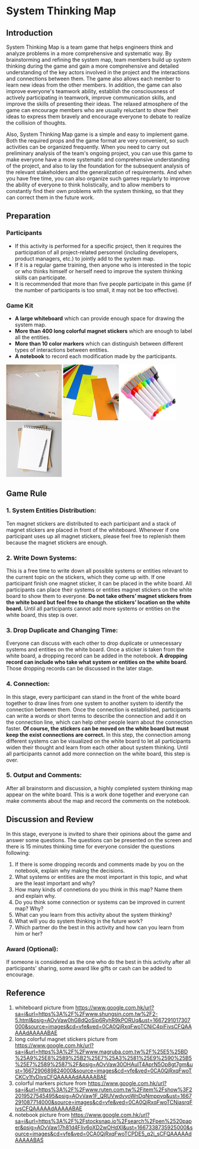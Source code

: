 # System Thinking Map
## Introduction
System Thinking Map is a team game that helps engineers think and analyze problems in a more comprehensive and systematic way. By brainstorming and refining the system map, team members build up system thinking during the game and gain a more comprehensive and detailed understanding of the key actors involved in the project and the interactions and connections between them. The game also allows each member to learn new ideas from the other members. In addition, the game can also improve everyone's teamwork ability, establish the consciousness of actively participating in teamwork, improve communication skills, and improve the skills of presenting their ideas. The relaxed atmosphere of the game can encourage members who are usually reluctant to show their ideas to express them bravely and encourage everyone to debate to realize the collision of thoughts.

Also, System Thinking Map game is a simple and easy to implement game. Both the required props and the game format are very convenient, so such activities can be organized frequently. When you need to carry out preliminary analysis of the team's ongoing project, you can use this game to make everyone have a more systematic and comprehensive understanding of the project, and also to lay the foundation for the subsequent analysis of the relevant stakeholders and the generalization of requirements. And when you have free time, you can also organize such games regularly to improve the ability of everyone to think holistically, and to allow members to constantly find their own problems with the system thinking, so that they can correct them in the future work.

## Preparation
### Participants
* If this activity is performed for a specific project, then it requires the participation of all project-related personnel (including developers, product managers, etc.) to jointly add to the system map.
* If it is a regular game training, then anyone who is interested in the topic or who thinks himself or herself need to improve the system thinking skills can participate.
* It is recommended that more than five people participate in this game (if the number of participants is too small, it may not be too effective).

### Game Kit
* **A large whiteboard** which can provide enough space for drawing the system map.
* **More than 400 long colorful magnet stickers** which are enough to label all the entities.
* **More than 10 color markers** which can distinguish between different types of interactions between entities. 
* **A notebook** to record each modification made by the participants.

<img width="150" height="150" src="https://github.com/YiqunZhang/ENGN6250-Toolkit/blob/main/img/whiteboard1.jpg?raw=true" alt="whiteboard"/> <img width="150" height="150" src="https://github.com/YiqunZhang/ENGN6250-Toolkit/blob/main/img/Color%20Magnets.jpg?raw=true" alt="colorful magnet stickers"/> <img width="150" height="150" src="https://github.com/YiqunZhang/ENGN6250-Toolkit/blob/main/img/color%20marker.jpg?raw=true" alt="colorful markers"/> <img width="150" height="150" src="https://github.com/YiqunZhang/ENGN6250-Toolkit/blob/main/img/notebook2.jpg?raw=true" alt="notebook"/> 

## Game Rule
### **1. System Entities Distribution**: 
Ten magnet stickers are distributed to each participant and a stack of magnet stickers are placed in front of the whiteboard. Whenever if one participant uses up all magnet stickers, please feel free to replenish them because the magnet stickers are enough.
### **2. Write Down Systems**: 
This is a free time to write down all possible systems or entities relevant to the current topic on the stickers, which they come up with. If one participant finish one magnet sticker, it can be placed in the white board. All participants can place their systems or entities magnet stickers on the white board to show them to everyone. **Do not take others’ magnet stickers from the white board but feel free to change the stickers’ location on the white board.** Until all participants cannot add more systems or entities on the white board, this step is over.
### **3. Drop Duplicate and Changing Time**: 
Everyone can discuss with each other to drop duplicate or unnecessary systems and entities on the white board. Once a sticker is taken from the white board, a dropping record can be added in the notebook. **A dropping record can include who take what system or entities on the white board**. Those dropping records can be discussed in the later stage.
### **4. Connection**: 
In this stage, every participant can stand in the front of the white board together to draw lines from one system to another system to identify the connection between them. Once the connection is established, participants can write a words or short terms to describe the connection and add it on the connection line, which can help other people learn about the connection faster. **Of course, the stickers can be moved on the white board but must keep the exist connections are correct.** In this step, the connection among different systems can be visualized on the white board to let all participants widen their thought and learn from each other about system thinking. Until all participants cannot add more connection on the white board, this step is over.
### **5. Output and Comments**: 
After all brainstorm and discussion, a highly completed system thinking map appear on the white board. This is a work done together and everyone can make comments about the map and record the comments on the notebook.

## Discussion and Review
In this stage, everyone is invited to share their opinions about the game and answer some questions. The questions can be presented on the screen and there is 15 minutes thinking time for everyone consider the questions following:
1.	If there is some dropping records and comments made by you on the notebook, explain why making the decisions.
2.	What systems or entities are the most important in this topic, and what are the least important and why?
3.	How many kinds of connetions do you think in this map? Name them and explain why.
4.	Do you think some connection or systems can be improved in current map? Why?
5.	What can you learn from this activity about the system thinking?
6.	What will you do system thinking in the future work?
7.	Which partner do the best in this activity and how can you learn from him or her?  
### **Award (Optional):**
If someone is considered as the one who do the best in this activity after all participants' sharing, some award like gifts or cash can be added to encourage.

## Reference
1. whiteboard picture from https://www.google.com.hk/url?sa=i&url=https%3A%2F%2Fwww.shungsin.com.tw%2F2-5.html&psig=AOvVaw0hG8dQoSip6RyhR9kPORUq&ust=1667291017307000&source=images&cd=vfe&ved=0CA0QjRxqFwoTCNiC4piFivsCFQAAAAAdAAAAABAE
2. long colorful magnet stickers picture from https://www.google.com.hk/url?sa=i&url=https%3A%2F%2Fwww.magruba.com.tw%2F%25E5%25BD%25A9%25E8%2589%25B2%25E7%25A3%2581%25E9%2590%25B5%25E7%2589%2587%2F&psig=AOvVaw30OHAulT4AprN5Op8gt7gm&ust=1667290689824000&source=images&cd=vfe&ved=0CA0QjRxqFwoTCKCv1fyDivsCFQAAAAAdAAAAABAE
3. colorful markers picture from https://www.google.com.hk/url?sa=i&url=https%3A%2F%2Fwww.ruten.com.tw%2Fitem%2Fshow%3F22019527545495&psig=AOvVaw1F_QRUVwdvyoWnDqNmppyq&ust=1667291087714000&source=images&cd=vfe&ved=0CA0QjRxqFwoTCNjasrqFivsCFQAAAAAdAAAAABAE
4. notebook picture from https://www.google.com.hk/url?sa=i&url=https%3A%2F%2Fstocksnap.io%2Fsearch%2Fpen%2520paper&psig=AOvVaw17h81d4FIiv6oXD2wOHdXI&ust=1667338735925000&source=images&cd=vfe&ved=0CA0QjRxqFwoTCPDE5_q2i_sCFQAAAAAdAAAAABAS
